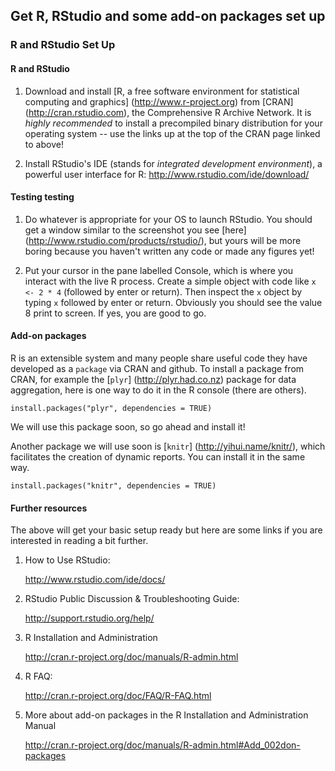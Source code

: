 ## Get R, RStudio and some add-on packages set up

### R and RStudio Set Up

#### R and RStudio

1. Download and install [R, a free software environment for statistical computing and graphics] (http://www.r-project.org) from [CRAN] (http://cran.rstudio.com), the Comprehensive R Archive Network. It is *highly recommended* to install a precompiled binary distribution for your operating system -- use the links up at the top of the CRAN page linked to above!

2. Install RStudio's IDE (stands for *integrated development environment*), a powerful user interface for R:  http://www.rstudio.com/ide/download/

#### Testing testing

1. Do whatever is appropriate for your OS to launch RStudio. You should get a window similar to the screenshot you see [here] (http://www.rstudio.com/products/rstudio/), but yours will be more boring because you haven't written any code or made any figures yet!

2. Put your cursor in the pane labelled Console, which is where you interact with the live R process. Create a simple object with code like `x <- 2 * 4` (followed by enter or return). Then inspect the `x` object by typing `x` followed by enter or return. Obviously you should see the value 8 print to screen. If yes, you are good to go.

#### Add-on packages

R is an extensible system and many people share useful code they have developed as a `package` via CRAN and github. To install a package from CRAN, for example the [`plyr`] (http://plyr.had.co.nz) package for data aggregation, here is one way to do it in the R console (there are others).

`install.packages("plyr", dependencies = TRUE)`

We will use this package soon, so go ahead and install it!

Another package we will use soon is [`knitr`] (http://yihui.name/knitr/), which facilitates the creation of dynamic reports. You can install it in the same way. 

`install.packages("knitr", dependencies = TRUE)`

#### Further resources

The above will get your basic setup ready but here are some links if you are interested in reading a bit further.

1. How to Use RStudio:

     http://www.rstudio.com/ide/docs/

2. RStudio Public Discussion & Troubleshooting Guide:
    
     http://support.rstudio.org/help/
     
3. R Installation and Administration

    http://cran.r-project.org/doc/manuals/R-admin.html
    
4. R FAQ:

    http://cran.r-project.org/doc/FAQ/R-FAQ.html
    
5. More about add-on packages in the R Installation and Administration Manual

    http://cran.r-project.org/doc/manuals/R-admin.html#Add_002don-packages